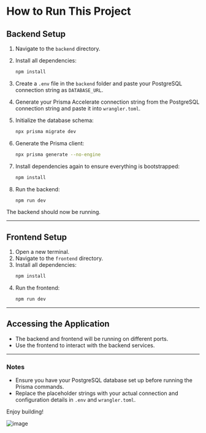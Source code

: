 # How to Run This Project

## Backend Setup
1. Navigate to the `backend` directory.
2. Install all dependencies:
   ```bash
   npm install
   ```
3. Create a `.env` file in the `backend` folder and paste your PostgreSQL connection string as `DATABASE_URL`.
4. Generate your Prisma Accelerate connection string from the PostgreSQL connection string and paste it into `wrangler.toml`.

5. Initialize the database schema:
   ```bash
   npx prisma migrate dev
   ```
6. Generate the Prisma client:
   ```bash
   npx prisma generate --no-engine
   ```
7. Install dependencies again to ensure everything is bootstrapped:
   ```bash
   npm install
   ```
8. Run the backend:
   ```bash
   npm run dev
   ```

The backend should now be running.

---

## Frontend Setup
1. Open a new terminal.
2. Navigate to the `frontend` directory.
3. Install all dependencies:
   ```bash
   npm install
   ```
4. Run the frontend:
   ```bash
   npm run dev
   ```

---

## Accessing the Application
- The backend and frontend will be running on different ports.
- Use the frontend to interact with the backend services.

---

### Notes
- Ensure you have your PostgreSQL database set up before running the Prisma commands.
- Replace the placeholder strings with your actual connection and configuration details in `.env` and `wrangler.toml`.

Enjoy building!

![image](https://github.com/user-attachments/assets/14f98ba4-42ff-4c2b-9865-7684c1007e3d)
